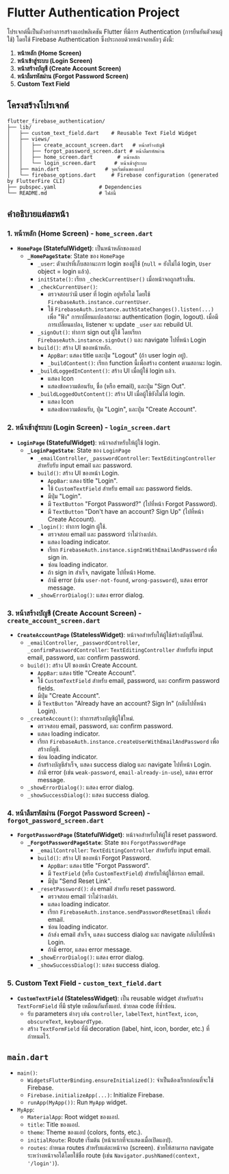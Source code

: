 # Flutter Authentication Project

โปรเจกต์นี้เป็นตัวอย่างการสร้างแอปพลิเคชัน Flutter ที่มีการ Authentication (การยืนยันตัวตนผู้ใช้) โดยใช้ Firebase Authentication ซึ่งประกอบด้วยหน้าจอหลักๆ ดังนี้:

1.  **หน้าหลัก (Home Screen)**
2.  **หน้าเข้าสู่ระบบ (Login Screen)**
3.  **หน้าสร้างบัญชี (Create Account Screen)**
4.  **หน้าลืมรหัสผ่าน (Forgot Password Screen)**
5. **Custom Text Field**

## โครงสร้างโปรเจกต์

```
flutter_firebase_authentication/
├── lib/
│   ├── custom_text_field.dart    # Reusable Text Field Widget
│   ├── views/
│   │   ├── create_account_screen.dart   # หน้าสร้างบัญชี
│   │   ├── forgot_password_screen.dart # หน้าลืมรหัสผ่าน
│   │   ├── home_screen.dart        # หน้าหลัก
│   │   └── login_screen.dart      # หน้าเข้าสู่ระบบ
│   ├── main.dart               # จุดเริ่มต้นของแอป
│   └── firebase_options.dart     # Firebase configuration (generated by FlutterFire CLI)
├── pubspec.yaml              # Dependencies
└── README.md                 # ไฟล์นี้
```

## คำอธิบายแต่ละหน้า

### 1. หน้าหลัก (Home Screen) - `home_screen.dart`

*   **`HomePage` (StatefulWidget)**: เป็นหน้าหลักของแอป
    *   **`_HomePageState`**: State ของ `HomePage`
        *   `_user`: ตัวแปรที่เก็บสถานะการ login ของผู้ใช้ (`null` = ยังไม่ได้ login, `User` object = login แล้ว).
        *   `initState()`: เรียก `_checkCurrentUser()` เมื่อหน้าจอถูกสร้างขึ้น.
        *   `_checkCurrentUser()`:
            *   ตรวจสอบว่ามี user ที่ login อยู่หรือไม่ โดยใช้ `FirebaseAuth.instance.currentUser`.
            *   ใช้ `FirebaseAuth.instance.authStateChanges().listen(...)` เพื่อ "ฟัง" การเปลี่ยนแปลงสถานะ authentication (login, logout). เมื่อมีการเปลี่ยนแปลง, listener จะ update `_user` และ rebuild UI.
        *   `_signOut()`: ทำการ sign out ผู้ใช้ โดยเรียก `FirebaseAuth.instance.signOut()` และ navigate ไปที่หน้า Login
        *   `build()`: สร้าง UI ของหน้าหลัก.
            *   `AppBar`: แสดง title และปุ่ม "Logout" (ถ้า user login อยู่).
            *   `_buildContent()`: เรียก function นี้เพื่อสร้าง content ตามสถานะ login.
        *   `_buildLoggedInContent()`: สร้าง UI เมื่อผู้ใช้ login แล้ว.
            *   แสดง Icon
            *   แสดงข้อความต้อนรับ, ชื่อ (หรือ email), และปุ่ม "Sign Out".
        *   `_buildLoggedOutContent()`: สร้าง UI เมื่อผู้ใช้ยังไม่ได้ login.
            *   แสดง Icon
            *   แสดงข้อความต้อนรับ, ปุ่ม "Login", และปุ่ม "Create Account".

### 2. หน้าเข้าสู่ระบบ (Login Screen) - `login_screen.dart`

*   **`LoginPage` (StatefulWidget)**: หน้าจอสำหรับให้ผู้ใช้ login.
    *   **`_LoginPageState`**: State ของ `LoginPage`
        *   `_emailController`, `_passwordController`: `TextEditingController` สำหรับรับ input email และ password.
        *   `build()`: สร้าง UI ของหน้า Login.
            *   `AppBar`: แสดง title "Login".
            *   ใช้ `CustomTextField` สำหรับ email และ password fields.
            *   มีปุ่ม "Login".
            *   มี `TextButton` "Forgot Password?" (ไปที่หน้า Forgot Password).
            *   มี `TextButton` "Don't have an account? Sign Up" (ไปที่หน้า Create Account).
        *   `_login()`: ทำการ login ผู้ใช้.
            *   ตรวจสอบ email และ password ว่าไม่ว่างเปล่า.
            *   แสดง loading indicator.
            *   เรียก `FirebaseAuth.instance.signInWithEmailAndPassword` เพื่อ sign in.
            *   ซ่อน loading indicator.
            *   ถ้า sign in สำเร็จ, navigate ไปที่หน้า Home.
            *   ถ้ามี error (เช่น `user-not-found`, `wrong-password`), แสดง error message.
        *   `_showErrorDialog()`: แสดง error dialog.

### 3. หน้าสร้างบัญชี (Create Account Screen) - `create_account_screen.dart`

*   **`CreateAccountPage` (StatelessWidget)**: หน้าจอสำหรับให้ผู้ใช้สร้างบัญชีใหม่.
    *   `_emailController`, `_passwordController`, `_confirmPasswordController`:  `TextEditingController`  สำหรับรับ input email, password, และ confirm password.
    *   `build()`: สร้าง UI ของหน้า Create Account.
        *   `AppBar`: แสดง title "Create Account".
        *   ใช้  `CustomTextField`  สำหรับ email, password, และ confirm password fields.
        *   มีปุ่ม "Create Account".
        *   มี  `TextButton`  "Already have an account? Sign In" (กลับไปที่หน้า Login).
    *   `_createAccount()`: ทำการสร้างบัญชีผู้ใช้ใหม่.
        *   ตรวจสอบ email, password, และ confirm password.
        *   แสดง loading indicator.
        *   เรียก  `FirebaseAuth.instance.createUserWithEmailAndPassword`  เพื่อสร้างบัญชี.
        *   ซ่อน loading indicator.
        *   ถ้าสร้างบัญชีสำเร็จ, แสดง success dialog และ navigate ไปที่หน้า Login.
        *   ถ้ามี error (เช่น  `weak-password`,  `email-already-in-use`), แสดง error message.
    *   `_showErrorDialog()`: แสดง error dialog.
    *   `_showSuccessDialog()`: แสดง success dialog.

### 4. หน้าลืมรหัสผ่าน (Forgot Password Screen) - `forgot_password_screen.dart`

*   **`ForgotPasswordPage` (StatefulWidget)**: หน้าจอสำหรับให้ผู้ใช้ reset password.
    *   **`_ForgotPasswordPageState`**: State ของ `ForgotPasswordPage`
        *   `_emailController`: `TextEditingController` สำหรับรับ input email.
        *   `build()`: สร้าง UI ของหน้า Forgot Password.
            *   `AppBar`: แสดง title "Forgot Password".
            *   มี  `TextField`  (หรือ  `CustomTextField`) สำหรับให้ผู้ใช้กรอก email.
            *   มีปุ่ม "Send Reset Link".
        *   `_resetPassword()`: ส่ง email สำหรับ reset password.
            *   ตรวจสอบ email ว่าไม่ว่างเปล่า.
            *   แสดง loading indicator.
            *   เรียก  `FirebaseAuth.instance.sendPasswordResetEmail`  เพื่อส่ง email.
            *   ซ่อน loading indicator.
            *   ถ้าส่ง email สำเร็จ, แสดง success dialog และ navigate กลับไปที่หน้า Login.
            *   ถ้ามี error, แสดง error message.
        *   `_showErrorDialog()`: แสดง error dialog.
        *    `_showSuccessDialog()`: แสดง success dialog.

### 5. Custom Text Field - `custom_text_field.dart`

*   **`CustomTextField` (StatelessWidget)**: เป็น reusable widget สำหรับสร้าง `TextFormField` ที่มี style เหมือนกันทั้งแอป. ช่วยลด code ที่ซ้ำซ้อน.
    *   รับ parameters ต่างๆ เช่น `controller`, `labelText`, `hintText`, `icon`, `obscureText`, `keyboardType`.
    *   สร้าง `TextFormField` ที่มี decoration (label, hint, icon, border, etc.) ที่กำหนดไว้.

## `main.dart`

*   `main()`:
    *   `WidgetsFlutterBinding.ensureInitialized()`:  จำเป็นต้องเรียกก่อนที่จะใช้ Firebase.
    *   `Firebase.initializeApp(...)`:  Initialize Firebase.
    *   `runApp(MyApp())`:  Run  `MyApp`  widget.
*   `MyApp`:
    *   `MaterialApp`:  Root widget ของแอป.
    *   `title`:  Title ของแอป.
    *   `theme`:  Theme ของแอป (colors, fonts, etc.).
    *   `initialRoute`:  Route เริ่มต้น (หน้าแรกที่จะแสดงเมื่อเปิดแอป).
    *   `routes`:  กำหนด routes สำหรับแต่ละหน้าจอ (screen).  ช่วยให้สามารถ navigate ระหว่างหน้าจอได้โดยใช้ชื่อ route (เช่น  `Navigator.pushNamed(context, '/login')`).
